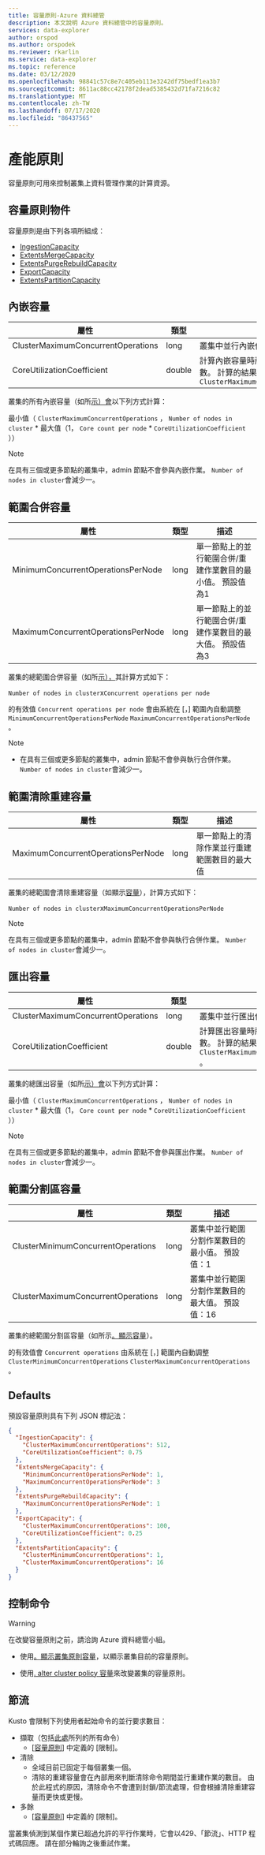 ```yaml
---
title: 容量原則-Azure 資料總管
description: 本文說明 Azure 資料總管中的容量原則。
services: data-explorer
author: orspod
ms.author: orspodek
ms.reviewer: rkarlin
ms.service: data-explorer
ms.topic: reference
ms.date: 03/12/2020
ms.openlocfilehash: 98841c57c8e7c405eb113e3242df75bedf1ea3b7
ms.sourcegitcommit: 8611ac88cc42178f2dead5385432d71fa7216c82
ms.translationtype: MT
ms.contentlocale: zh-TW
ms.lasthandoff: 07/17/2020
ms.locfileid: "86437565"
---
```

# <a name="capacity-policy"></a>產能原則

容量原則可用來控制叢集上資料管理作業的計算資源。

## <a name="the-capacity-policy-object"></a>容量原則物件

容量原則是由下列各項所組成：

* [IngestionCapacity](#ingestion-capacity)
* [ExtentsMergeCapacity](#extents-merge-capacity)
* [ExtentsPurgeRebuildCapacity](#extents-purge-rebuild-capacity)
* [ExportCapacity](#export-capacity)
* [ExtentsPartitionCapacity](#extents-partition-capacity)

## <a name="ingestion-capacity"></a>內嵌容量

|屬性                           |類型    |描述                                                                                                                                                                               |
|-----------------------------------|--------|------------------------------------------------------------------------------------------------------------------------------------------------------------------------------------------|
|ClusterMaximumConcurrentOperations |long    |叢集中並行內嵌作業數目的最大值                                          |
|CoreUtilizationCoefficient         |double  |計算內嵌容量時所用核心百分比的係數。 計算的結果一律會以正規化`ClusterMaximumConcurrentOperations`                          |

叢集的所有內嵌容量（如所[示）會](../management/diagnostics.md#show-capacity)以下列方式計算：

最小值（ `ClusterMaximumConcurrentOperations` ， `Number of nodes in cluster` * 最大值（1， `Core count per node`  *  `CoreUtilizationCoefficient` ））

> [!Note]
> 在具有三個或更多節點的叢集中，admin 節點不會參與內嵌作業。 `Number of nodes in cluster`會減少一。

## <a name="extents-merge-capacity"></a>範圍合併容量

|屬性                           |類型    |描述                                                                                                |
|-----------------------------------|--------|-----------------------------------------------------------------------------------------------------------|
|MinimumConcurrentOperationsPerNode |long    |單一節點上的並行範圍合併/重建作業數目的最小值。 預設值為1 |
|MaximumConcurrentOperationsPerNode |long    |單一節點上的並行範圍合併/重建作業數目的最大值。 預設值為3 |

叢集的總範圍合併容量（如所[示），](../management/diagnostics.md#show-capacity)其計算方式如下：

`Number of nodes in cluster`x`Concurrent operations per node`

的有效值 `Concurrent operations per node` 會由系統在 [，] 範圍內自動調整 `MinimumConcurrentOperationsPerNode` `MaximumConcurrentOperationsPerNode` 。

> [!Note]
> * 在具有三個或更多節點的叢集中，admin 節點不會參與執行合併作業。 `Number of nodes in cluster`會減少一。

## <a name="extents-purge-rebuild-capacity"></a>範圍清除重建容量

|屬性                           |類型    |描述                                                                                                                           |
|-----------------------------------|--------|--------------------------------------------------------------------------------------------------------------------------------------|
|MaximumConcurrentOperationsPerNode |long    |單一節點上的清除作業並行重建範圍數目的最大值 |

叢集的總範圍會清除重建容量（如顯示[容量](../management/diagnostics.md#show-capacity)），計算方式如下：

`Number of nodes in cluster`x`MaximumConcurrentOperationsPerNode`

> [!Note]
> 在具有三個或更多節點的叢集中，admin 節點不會參與執行合併作業。 `Number of nodes in cluster`會減少一。

## <a name="export-capacity"></a>匯出容量

|屬性                           |類型    |描述                                                                                                                                                                            |
|-----------------------------------|--------|---------------------------------------------------------------------------------------------------------------------------------------------------------------------------------------|
|ClusterMaximumConcurrentOperations |long    |叢集中並行匯出作業數目的最大值。                                           |
|CoreUtilizationCoefficient         |double  |計算匯出容量時所用核心百分比的係數。 計算的結果一律會以正規化 `ClusterMaximumConcurrentOperations` 。 |

叢集的總匯出容量（如所[示）會](../management/diagnostics.md#show-capacity)以下列方式計算：

最小值（ `ClusterMaximumConcurrentOperations` ， `Number of nodes in cluster` * 最大值（1， `Core count per node`  *  `CoreUtilizationCoefficient` ））

> [!Note]
> 在具有三個或更多節點的叢集中，admin 節點不會參與匯出作業。 `Number of nodes in cluster`會減少一。

## <a name="extents-partition-capacity"></a>範圍分割區容量

|屬性                           |類型    |描述                                                                                         |
|-----------------------------------|--------|----------------------------------------------------------------------------------------------------|
|ClusterMinimumConcurrentOperations |long    |叢集中並行範圍分割作業數目的最小值。 預設值：1  |
|ClusterMaximumConcurrentOperations |long    |叢集中並行範圍分割作業數目的最大值。 預設值：16 |

叢集的總範圍分割區容量（如所示[。顯示容量](../management/diagnostics.md#show-capacity)）。

的有效值會 `Concurrent operations` 由系統在 [，] 範圍內自動調整 `ClusterMinimumConcurrentOperations` `ClusterMaximumConcurrentOperations` 。

## <a name="defaults"></a>Defaults

預設容量原則具有下列 JSON 標記法：

```json
{
  "IngestionCapacity": {
    "ClusterMaximumConcurrentOperations": 512,
    "CoreUtilizationCoefficient": 0.75
  },
  "ExtentsMergeCapacity": {
    "MinimumConcurrentOperationsPerNode": 1,
    "MaximumConcurrentOperationsPerNode": 3
  },
  "ExtentsPurgeRebuildCapacity": {
    "MaximumConcurrentOperationsPerNode": 1
  },
  "ExportCapacity": {
    "ClusterMaximumConcurrentOperations": 100,
    "CoreUtilizationCoefficient": 0.25
  },
  "ExtentsPartitionCapacity": {
    "ClusterMinimumConcurrentOperations": 1,
    "ClusterMaximumConcurrentOperations": 16
  }
}
```

## <a name="control-commands"></a>控制命令

> [!WARNING]
> 在改變容量原則之前，請洽詢 Azure 資料總管小組。

* 使用[。顯示叢集原則容量](capacity-policy.md#show-cluster-policy-capacity)，以顯示叢集目前的容量原則。

* 使用[. alter cluster policy 容量](capacity-policy.md#alter-cluster-policy-capacity)來改變叢集的容量原則。

## <a name="throttling"></a>節流

Kusto 會限制下列使用者起始命令的並行要求數目：

* 擷取（包括[此處](../../ingest-data-overview.md)所列的所有命令）
   * [[容量原則](#capacity-policy)] 中定義的 [限制]。
* 清除
   * 全域目前已固定于每個叢集一個。
   * 清除的重建容量會在內部用來判斷清除命令期間並行重建作業的數目。 由於此程式的原因，清除命令不會遭到封鎖/節流處理，但會根據清除重建容量而更快或更慢。
* 多餘
   * [[容量原則](#capacity-policy)] 中定義的 [限制]。

當叢集偵測到某個作業已超過允許的平行作業時，它會以429、「節流」、HTTP 程式碼回應。
請在部分輪詢之後重試作業。
